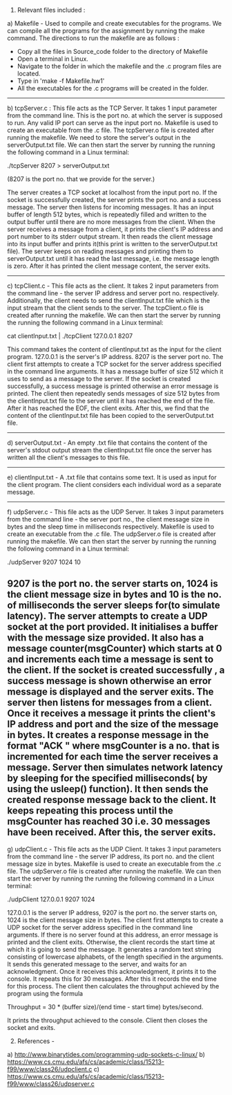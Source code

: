 
1) Relevant files included : 

a) Makefile -
 Used to compile and create executables for the programs. We can compile all the programs for the assignment by running the make command. The directions to run the makefile are as follows : 

- Copy all the files in Source_code folder to the directory of Makefile
- Open a terminal in Linux.
- Navigate to the folder in which the makefile and the .c program files are located.
- Type in 'make -f Makefile.hw1'
- All the executables for the .c programs will be created in the folder.

------------------------------------------------------------------------------------------------------------------------------------------------------------------------------------------------

b) tcpServer.c :
 This file acts as the TCP Server. It takes 1 input parameter from the command line. This is the port no. at which the server is supposed to run. Any valid IP port can serve as the input port no. Makefile is used to create an executable from the .c file. The tcpServer.o file is created after running the makefile. We need to store the server's output in the serverOutput.txt file.  We can then start the server by running the running the following command in a Linux terminal: 

./tcpServer 8207 > serverOutput.txt

(8207 is the port no. that we provide for the server.)

The server creates a TCP socket at localhost from the input port no.  If the socket is successfully created, the server prints the port no. and a success message. The server then listens for incoming messages. It has an input buffer of length 512 bytes, which is repeatedly filled and written to the output buffer until there are no more messages from the client. When the server receives a message from a client, it prints the client's IP address and port number to its stderr output stream. It then reads the client message into its input buffer and prints it(this print is written to the serverOutput.txt file). The server keeps on reading messages and printing them to serverOutput.txt until it has read the last message, i.e. the message length is zero. After it has printed the client message content, the server exits.

------------------------------------------------------------------------------------------------------------------------------------------------------------------------------------------------

c) tcpClient.c -  This file acts as the client. It takes 2 input parameters from the command line - the server IP address and server port no. respectively. Additionally, the client needs to send the clientInput.txt file which is the input stream that the client sends to the server. The tcpClient.o file is created after running the makefile. We can then start the server by running the running the following command in a Linux terminal: 

cat clientInput.txt | ./tcpClient 127.0.0.1 8207

This command takes the content of clientInput.txt as the input for the client program. 127.0.0.1 is the server's IP address. 8207 is the server port no. The client first attempts to create a TCP  socket for the server address specified in the command line arguments. It has a message buffer of size 512 which it uses to send as a message to the server. If the socket is created successfully, a success message is printed otherwise an error message is printed. The client then repeatedly sends messages of size 512 bytes from the clientInput.txt file to the server until it has reached the end of the file. After it has reached the EOF, the client exits. After this, we find that the content of the clientInput.txt file has been copied to the serverOutput.txt file. 

------------------------------------------------------------------------------------------------------------------------------------------------------------------------------------------------

d) serverOutput.txt - An empty .txt file that contains the content of the server's stdout output stream the clientInput.txt file once the server has written all the client's messages to this file. 

------------------------------------------------------------------------------------------------------------------------------------------------------------------------------------------------

e) clientInput.txt - A .txt file that contains some text. It is used as input for the client program. The client considers each individual word as a separate message.

------------------------------------------------------------------------------------------------------------------------------------------------------------------------------------------------

f) udpServer.c -  This file acts as the UDP Server. It takes 3 input parameters from the command line - the server port no., the client message size in bytes and the sleep time in milliseconds respectively. Makefile is used to create an executable from the .c file. The udpServer.o file is created after running the makefile. We can then start the server by running the running the following command in a Linux terminal: 

./udpServer 9207 1024 10

9207 is the port no. the server starts on, 1024 is the client message size in bytes and 10 is the no. of milliseconds the server sleeps for(to simulate latency). The server attempts to create a UDP socket at the port provided. It initialises a buffer with the message size provided. It also has a message counter(msgCounter) which starts at 0 and increments each time a message is sent to the client. If the socket is created successfully , a success message is shown otherwise an error message is displayed and the server exits. The server then listens for messages from a client. Once it receives a message it prints the client's IP address and port and the size of the message in bytes. It creates a response message in the format "ACK <msgCounter>" where msgCounter is a no. that is incremented for each time the server receives a message. Server then simulates network latency by sleeping for the specified milliseconds( by using the usleep() function). It then sends the created response message back to the client. It keeps repeating this process until the msgCounter has reached 30 i.e. 30 messages have been received. After this, the server exits.
------------------------------------------------------------------------------------------------------------------------------------------------------------------------------------------------

g) udpClient.c - This file acts as the UDP Client. It takes 3 input parameters from the command line - the server IP address, its port no. and the client message size in bytes. Makefile is used to create an executable from the .c file. The udpServer.o file is created after running the makefile. We can then start the server by running the running the following command in a Linux terminal: 

./udpClient 127.0.0.1 9207 1024

127.0.0.1 is the server IP address, 9207 is the port no. the server starts on, 1024 is the client message size in bytes. The client first attempts to create a UDP socket for the server address specified in the command line arguments. If there is no server found at this address, an error message is printed and the client exits. Otherwise, the client records the start time at which it is going to send the message. It generates a random text string consisting of lowercase alphabets, of the length specified in the arguments. It sends this generated message to the server, and waits for an acknowledgment. Once it receives this acknowledgment, it prints it to the console. It repeats this for 30 messages. After this it records the end time for this process. The client then calculates the throughput achieved by the program using the formula

Throughput = 30 * (buffer size)/(end time - start time) bytes/second.

It prints the throughput achieved to the console. Client then closes the socket and exits.

2) References -

a) http://www.binarytides.com/programming-udp-sockets-c-linux/
b) https://www.cs.cmu.edu/afs/cs/academic/class/15213-f99/www/class26/udpclient.c
c) https://www.cs.cmu.edu/afs/cs/academic/class/15213-f99/www/class26/udpserver.c







